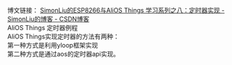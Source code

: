 博文链接：
[SimonLiu的ESP8266与AliOS Things 学习系列之八：定时器实现 - SimonLiu的博客 - CSDN博客](https://blog.csdn.net/toopoo/article/details/87895998)<br>
AliOS Things 定时器例程<br>
AliOS Things实现定时器的方法有两种：<br>
第一种方式是利用yloop框架实现<br>
第二种方式是通过aos的定时器api实现。
